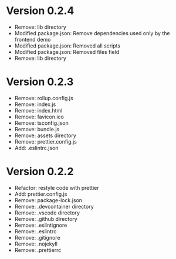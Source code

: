 # Version 0.2.4

-   Remove: lib directory
-   Modified package.json: Remove dependencies used only by the frontend demo
-   Modified package.json: Removed all scripts
-   Modified package.json: Removed files field
-   Remove: lib directory

# Version 0.2.3

-   Remove: rollup.config.js
-   Remove: index.js
-   Remove: index.html
-   Remove: favicon.ico
-   Remove: tsconfig.json
-   Remove: bundle.js
-   Remove: assets directory
-   Remove: prettier.config.js
-   Add: .eslintrc.json

# Version 0.2.2

-   Refactor: restyle code with prettier
-   Add: prettier.config.js
-   Remove: package-lock.json
-   Remove: .devcontainer directory
-   Remove: .vscode directory
-   Remove: .github directory
-   Remove: .eslintignore
-   Remove: .eslintrc
-   Remove: .gitignore
-   Remove: .nojekyll
-   Remove: .prettierrc
